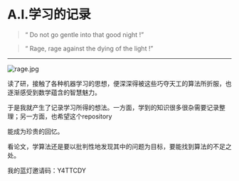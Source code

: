 # A.I.学习的记录
>“ Do not go gentle into that good night !”

>“ Rage, rage against the dying of the light !”

---

![rage.jpg](https://github.com/StriderStranger/GeistDenkmal/blob/master/%E6%B7%B1%E5%BA%A6%E5%AD%A6%E4%B9%A0/res/rage.jpg)

读了研，接触了各种机器学习的思想，便深深得被这些巧夺天工的算法所折服，也逐渐感受到数学蕴含的智慧魅力。

于是我就产生了记录学习所得的想法。一方面，学到的知识很多很杂需要记录整理；另一方面，也希望这个repository 

能成为珍贵的回忆。

看论文，学算法还是要以批判性地发现其中的问题为目标，要能找到算法的不足之处。

我的蓝灯邀请码：Y4TTCDY